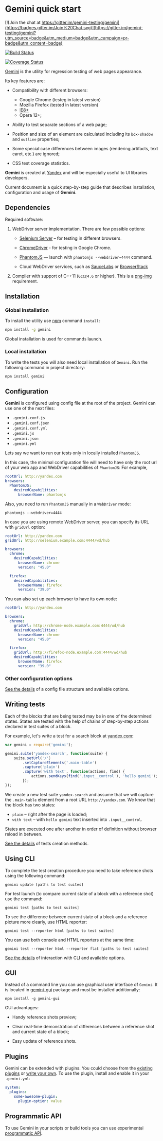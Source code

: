 # Gemini quick start

[![Join the chat at
https://gitter.im/gemini-testing/gemini](https://badges.gitter.im/Join%20Chat.svg)](https://gitter.im/gemini-testing/gemini?utm_source=badge&utm_medium=badge&utm_campaign=pr-badge&utm_content=badge)

[![Build
Status](https://travis-ci.org/gemini-testing/gemini.svg?branch=master)](https://travis-ci.org/gemini-testing/gemini)

[![Coverage
Status](https://img.shields.io/coveralls/gemini-testing/gemini.svg)](https://coveralls.io/r/gemini-testing/gemini)

[Gemini](https://github.com/gemini-testing/gemini) is the utility for regression
testing of web pages appearance.

Its key features are:

* Compatibility with different browsers:

  - Google Chrome (testeg in latest version)
  - Mozilla Firefox (tested in latest version)
  - [IE8+](doc/ie-support.md)
  - Opera 12+;

* Ability to test separate sections of a web page;

* Position and size of an element are calculated including its `box-shadow` and
  `outline` properties;

* Some special case differences between images (rendering artifacts, text caret,
  etc.) are ignored;

* CSS test coverage statistics.

**Gemini** is created at [Yandex](http://www.yandex.com/) and will be especially
useful to UI libraries developers.

Current document is a quick step-by-step guide that describes installation,
configuration and usage of **Gemini**.

## Dependencies

Required software:

1. WebDriver server implementation. There are few possible options:

   - [Selenium Server](http://docs.seleniumhq.org/download/) – for testing in
     different browsers.

   - [ChromeDriver](https://sites.google.com/a/chromium.org/chromedriver/) - for
     testing in Google Chrome.

   - [PhantomJS](http://phantomjs.org/) — launch with `phantomjs
     --webdriver=4444` command.

   - Cloud WebDriver services, such as
     [SauceLabs](http://saucelabs.com/) or
     [BrowserStack](http://www.browserstack.com/)

2. Compiler with support of C++11 (`GCC@4.6` or higher). This is a
   [png-img](https://github.com/gemini-testing/png-img) requirement.

## Installation

### Global installation

To install the utility use [npm](https://www.npmjs.org/) command `install`:

```sh
npm install -g gemini
```
Global installation is used for commands launch.

### Local installation

To write the tests you will also need local installation of `Gemini`. Run the
following command in project directory:

```sh
npm install gemini
```

## Configuration

**Gemini** is configured using config file at the root of the project.
Gemini can use one of the next files:
* `.gemini.conf.js`
* `.gemini.conf.json`
* `.gemini.conf.yml`
* `.gemini.js`
* `.gemini.json`
* `.gemini.yml`

Lets say we want to run our tests only in locally installed `PhantomJS`.

In this case, the minimal configuration file will need to have only the root url
of your web app and WebDriver capabilities of `PhantomJS`:
For example,

```yaml
rootUrl: http://yandex.com
browsers:
  PhantomJS:
    desiredCapabilities:
      browserName: phantomjs
```

Also, you need to run `PhantomJS` manually in a `WebDriver` mode:

```
phantomjs --webdriver=4444
```


In case you are using remote WebDriver server, you can specify its URL with
`gridUrl` option:

```yaml
rootUrl: http://yandex.com
gridUrl: http://selenium.example.com:4444/wd/hub

browsers:
  chrome:
    desiredCapabilities:
      browserName: chrome
      version: "45.0"

  firefox:
    desiredCapabilities:
      browserName: firefox
      version: "39.0"

```

You can also set up each browser to have its own node:

```yaml
rootUrl: http://yandex.com

browsers:
  chrome:
    gridUrl: http://chrome-node.example.com:4444/wd/hub
    desiredCapabilities:
      browserName: chrome
      version: "45.0"

  firefox:
    gridUrl: http://firefox-node.example.com:4444/wd/hub
    desiredCapabilities:
      browserName: firefox
      version: "39.0"

```

### Other configuration options

[See the details](doc/config.md) of a config file structure and available
options.

## Writing tests

Each of the blocks that are being tested may be in one of the determined states.
States are tested with the help of chains of step-by-step actions declared in
test suites of a block.

For example, let's write a test for a search block at
[yandex.com](http://www.yandex.com):

```javascript
var gemini = require('gemini');

gemini.suite('yandex-search', function(suite) {
    suite.setUrl('/')
        .setCaptureElements('.main-table')
        .capture('plain')
        .capture('with text', function(actions, find) {
            actions.sendKeys(find('.input__control'), 'hello gemini');
        });
});
```

We create a new test suite `yandex-search` and assume that we will capture the
`.main-table` element from a root URL `http://yandex.com`. We know that the
block has two states:

* `plain` – right after the page is loaded;
* `with text` – with `hello gemini` text inserted into `.input__control`.

States are executed one after another in order of definition without browser
reload in between.

[See the details](doc/tests.md) of tests creation methods.

## Using CLI

To complete the test creation procedure you need to take reference shots using
the following command:

```
gemini update [paths to test suites]
```

For test launch (to compare current state of a block with a reference shot) use
the command:

```
gemini test [paths to test suites]
```

To see the difference between current state of a block and a reference picture
more clearly, use HTML reporter:

```
gemini test --reporter html [paths to test suites]
```

You can use both console and HTML reporters at the same time:

```
gemini test --reporter html --reporter flat [paths to test suites]
```

[See the details](doc/commands.md) of interaction with CLI and available
options.

## GUI

Instead of a command line you can use graphical user interface of `Gemini`. It
is located in [gemini-gui](https://github.com/gemini-testing/gemini-gui) package
and must be installed additionally:

```
npm install -g gemini-gui
```

GUI advantages:

* Handy reference shots preview;

* Clear real-time demonstration of differences between a reference shot and
  current state of a block;

* Easy update of reference shots.

## Plugins

Gemini can be extended with plugins. You could choose from the [existing
plugins](https://www.npmjs.com/browse/keyword/gemini-plugin) or [write your
own](doc/plugins.md). To use the plugin, install and enable it in your
`.gemini.yml`:

```yaml
system:
  plugins:
    some-awesome-plugin:
      plugin-option: value
```

## Programmatic API

To use Gemini in your scripts or build tools you can use experimental
[programmatic API](doc/programmatic-api.md).
